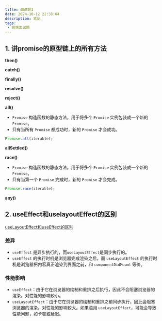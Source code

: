 ```yaml
---
title: 面试题1
date: 2024-10-12 22:38:04
description: 笔记
tags:
 - 前端面试题
---
```


## 1. 讲promise的原型链上的所有方法

**then()**

**catch()**

**finally()**

**resolve()**

**reject()**

**all()**

- `Promise` 构造函数的静态方法，用于将多个 `Promise` 实例包装成一个新的 `Promise`。
- 只有当所有 `Promise` 都成功时，新的 `Promise` 才会成功。

```javascript
Promise.all(iterable);
```

**allSettled()**

**race()**

- `Promise` 构造函数的静态方法，用于将多个 `Promise` 实例包装成一个新的 `Promise`。
- 只有当第一个 `Promise` 完成时，新的 `Promise` 才会完成。

```javascript
Promise.race(iterable);
```

**any()**

## 2. useEffect和uselayoutEffect的区别

[useLayoutEffect和useEffect的区别](https://zhuanlan.zhihu.com/p/348701319)

### 差异

- `useEffect` 是异步执行的，而`useLayoutEffect`是同步执行的。
- `useEffect` 的执行时机是浏览器完成渲染之后，而 `useLayoutEffect` 的执行时机是浏览器把内容真正渲染到界面之前，和 `componentDidMount` 等价。

### 性能影响

- `useEffect`：由于它在浏览器的绘制和重排之后执行，因此不会阻塞浏览器的渲染，对性能的影响较小。
- `useLayoutEffect`：由于它在浏览器的绘制和重排之前同步执行，因此会阻塞浏览器的渲染，对性能的影响较大。如果滥用 `useLayoutEffect`，可能会导致性能问题，如卡顿或延迟。